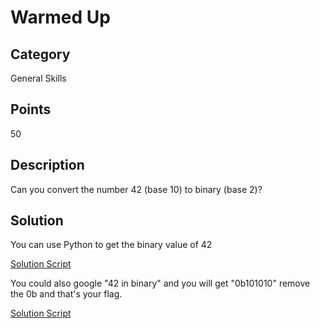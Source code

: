 # Warmed Up

## Category
General Skills

## Points 
50

## Description
Can you convert the number 42 (base 10) to binary (base 2)?

## Solution
You can use Python to get the binary value of 42
 
[Solution Script](https://github.com/NDJSec/PicoCTF-2019-Writeup/blob/master/General_Skills/Lets_Warm_Up/Solution.py)

You could also google "42 in binary" and you will get "0b101010" remove the 0b and that's your flag.



[Solution Script](https://github.com/NDJSec/PicoCTF-2019-Writeup/blob/master/General_Skills/Warmed_Up/Solution.py)

